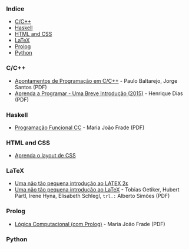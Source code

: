 ### Indice



* [C/C++](#cc)
* [Haskell](#haskell)
* [HTML and CSS](#html-and-css)
* [LaTeX](#latex)
* [Prolog](#prolog)
* [Python](#python)
### C/C++



* [Apontamentos de Programação em C/C++](http://www.dei.isep.ipp.pt/~pbsousa/aulas/ano_0/2006_07/c/Sebenta-cpp-03-2006.pdf) - Paulo Baltarejo, Jorge Santos (PDF)
* [Aprenda a Programar - Uma Breve Introdução (2015)](https://henriquedias.com/downloads/aprenda_a_programar.pdf) - Henrique Dias (PDF)
### Haskell



* [Programação Funcional CC](http://www4.di.uminho.pt/~mjf/pub/PF-Haskell.pdf) - Maria João Frade (PDF)
### HTML and CSS



* [Aprenda o layout de CSS](http://pt-pt.learnlayout.com)
### LaTeX



* [Uma não tão pequena introdução ao LATEX 2ε](http://www.ctan.org/tex-archive/info/lshort/portuguese)
* [Uma não tão pequena introdução ao LaTeX](http://alfarrabio.di.uminho.pt/~albie/lshort/pt-lshort.pdf) - Tobias Oetiker, Hubert Partl, Irene Hyna, Elisabeth Schlegl, `trl.:` Alberto Simões (PDF)
### Prolog



* [Lógica Computacional (com Prolog)](http://www4.di.uminho.pt/~mjf/pub/LC-Prolog.pdf) - Maria João Frade (PDF)
### Python

